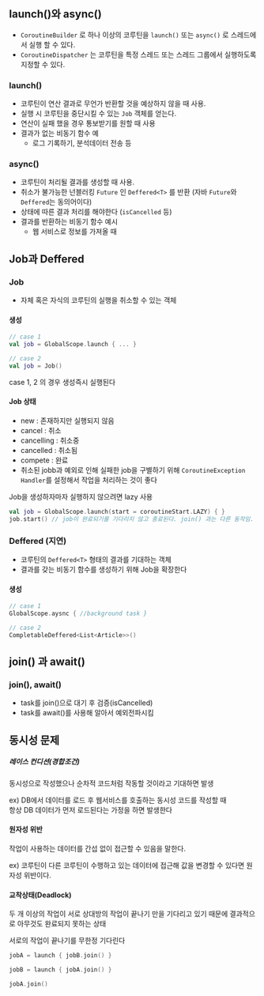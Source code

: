 ## launch()와 async()

- `CoroutineBuilder` 로 하나 이상의 코루틴을 `launch()` 또는 `async()` 로 스레드에서 실행 할 수 있다.
- `CoroutineDispatcher` 는 코루틴을 특정 스레드 또는 스레드 그룹에서 실행하도록 지정할 수 있다.

### launch()
- 코루틴이 연산 결과로 무언가 반환할 것을 예상하지 않을 때 사용. 
- 실행 시 코루틴을 중단시킬 수 있는 `Job` 객체를 얻는다.
- 연산이 실패 했을 경우 통보받기를 원할 때 사용
- 결과가 없는 비동기 함수 예
  - 로그 기록하기, 분석데이터 전송 등

### async()
- 코루틴이 처리될 결과를 생성할 때 사용. 
- 취소가 불가능한 넌블러킹 `Future` 인 `Deffered<T>` 를 반환 (자바 `Future`와 `Deffered`는 동의어이다)
- 상태에 따른 결과 처리를 해야한다 (`isCancelled` 등)
- 결과를 반환하는 비동기 함수 예시
  - 웹 서비스로 정보를 가져올 때

## Job과 Deffered

### Job
- 자체 혹은 자식의 코루틴의 실행을 취소할 수 있는 객체

#### 생성
```kotlin
// case 1
val job = GlobalScope.launch { ... }

// case 2
val job = Job()
```
case 1, 2 의 경우 생성즉시 실행된다

#### Job 상태
- new : 존재하지만 실행되지 않음
- cancel : 취소
- cancelling : 취소중
- cancelled : 취소됨
- compete : 완료
- 취소된 jobb과 예외로 인해 실패한 job을 구별하기 위해 `CoroutineException Handler`를 설정해서 작업을 처리하는 것이 좋다

Job을 생성하자마자 실행하지 않으려면 lazy 사용
```kotlin
val job = GlobalScope.launch(start = coroutineStart.LAZY) { }
job.start() // job이 완료되기를 기다리지 않고 종료된다. join() 과는 다른 동작임.
```

### Deffered (지연)
- 코루틴의 `Deffered<T>` 형태의 결과를 기대하는 객체
- 결과를 갖는 비동기 함수를 생성하기 위해 Job을 확장한다

#### 생성
```kotlin
// case 1 
GlobalScope.aysnc { //background task }

// case 2
CompletableDeffered<List<Article>>()
```

## join() 과 await()

### join(), await()
- task를 join()으로 대기 후 검증(isCancelled)
- task를 await()를 사용해 알아서 예외전파시킴


## 동시성 문제

##### 레이스 컨디션(경합조건)

동시성으로 작성했으나 순차적 코드처럼 작동할 것이라고 기대하면 발생  

ex) DB에서 데이터를 로드 후 웹서비스를 호출하는 동시성 코드를 작성할 때  
항상 DB 데이터가 먼저 로드된다는 가정을 하면 발생한다

#### 원자성 위반

작업이 사용하는 데이터를 간섭 없이 접근할 수 있음을 말한다.  

ex) 코루틴이 다른 코루틴이 수행하고 있는 데이터에 접근해 값을 변경할 수 있다면 원자성 위반이다.

#### 교착상태(Deadlock)

두 개 이상의 작업이 서로 상대방의 작업이 끝나기 만을 기다리고 있기 때문에 결과적으로 아무것도 완료되지 못하는 상태

서로의 작업이 끝나기를 무한정 기다린다
```kotlin
jobA = launch { jobB.join() }

jobB = launch { jobA.join() }

jobA.join()
```

